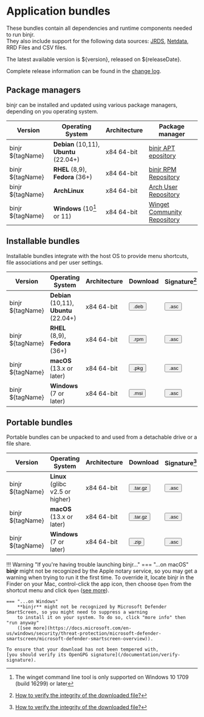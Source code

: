 # Application bundles

These bundles contain all dependencies and runtime components needed to run binjr.   
They also include support for the following data sources:
[JRDS](https://github.com/fbacchella/jrds), [Netdata](https://www.netdata.cloud), RRD Files and CSV files.

The latest available version is ${version}, released on ${releaseDate}.

Complete release information can be found in the [change log](CHANGELOG.md).

<style>
  .md-typeset button {
    cursor: pointer;
    transition: opacity 250ms;
  }
  .md-typeset button:hover {
    opacity: 0.75;
  }
  .md-typeset button  {
    border-style: solid;
    border-width: 5px;   
    border-radius: 5px;
    padding: 0px 5px 0px 5px;

    border-color: var(--md-accent-fg-color); 
    display: block;
    color: var(--md-accent-bg-color);
    background-color: var(--md-accent-fg-color);
  }
</style>

## Package managers
binjr can be installed and updated using various package managers, depending on you operating system.

| Version          | Operating System                        | Architecture | Package manager                                              |
|------------------|-----------------------------------------|--------------|--------------------------------------------------------------|
| binjr ${tagName} | **Debian** (10,11), **Ubuntu** (22.04+) | x84 64-bit   | [binjr APT epository](https://repos.binjr.eu/apt)            |
| binjr ${tagName} | **RHEL** (8,9), **Fedora** (36+)        | x84 64-bit   | [binjr RPM Repository](https://repos.binjr.eu/rpm)           |
| binjr ${tagName} | **ArchLinux**                           | x84 64-bit   | [Arch User Repository](https://repos.binjr.eu/aur)           |
| binjr ${tagName} | **Windows** (10[^2] or 11)              | x84 64-bit   | [Winget Community Repository](https://repos.binjr.eu/winget) |


## Installable bundles

Installable bundles integrate with the host OS to provide menu shortcuts, file associations and per user settings.

| Version          | Operating System                        | Architecture | Download                                                                                                                                                                    | Signature[^1]                                                                                                                                                                    |
|------------------|-----------------------------------------|--------------|-----------------------------------------------------------------------------------------------------------------------------------------------------------------------------|----------------------------------------------------------------------------------------------------------------------------------------------------------------------------------|
| binjr ${tagName} | **Debian** (10,11), **Ubuntu** (22.04+) | x84 64-bit   | [<button ><img alt="" src="../../assets/images/download.svg"> .deb</button>](https://github.com/binjr/binjr/releases/download/${tagName}/binjr-${version}_linux-amd64.deb)  | [<button ><img alt="" src="../../assets/images/download.svg"> .asc</button>](https://github.com/binjr/binjr/releases/download/${tagName}/binjr-${version}_linux-amd64.deb.asc)   |
| binjr ${tagName} | **RHEL** (8,9), **Fedora** (36+)        | x84 64-bit   | [<button><img alt="" src="../../assets/images/download.svg"> .rpm</button>](https://github.com/binjr/binjr/releases/download/${tagName}/binjr-${version}_linux-amd64.rpm)   | [<button ><img alt="" src="../../assets/images/download.svg"> .asc</button>](https://github.com/binjr/binjr/releases/download/${tagName}/binjr-${version}_linux-amd64.deb.asc)   |
| binjr ${tagName} | **macOS** (13.x or later)               | x84 64-bit   | [<button ><img alt="" src="../../assets/images/download.svg"> .pkg</button>](https://github.com/binjr/binjr/releases/download/${tagName}/binjr-${version}_mac-x86_64.pkg)   | [<button ><img alt="" src="../../assets/images/download.svg"> .asc</button>](https://github.com/binjr/binjr/releases/download/${tagName}/binjr-${version}_mac-x86_64.pkg.asc)    |
| binjr ${tagName} | **Windows** (7 or later)                | x84 64-bit   | [<button><img alt="" src="../../assets/images/download.svg"> .msi</button>](https://github.com/binjr/binjr/releases/download/${tagName}/binjr-${version}_windows-amd64.msi) | [<button ><img alt="" src="../../assets/images/download.svg"> .asc</button>](https://github.com/binjr/binjr/releases/download/${tagName}/binjr-${version}_windows-amd64.msi.asc) |

## Portable bundles

Portable bundles can be unpacked to and used from a detachable drive or a file share.

| Version          | Operating System                 | Architecture | Download                                                                                                                                                                         | Signature[^1]                                                                                                                                                                     |
|------------------|----------------------------------|--------------|----------------------------------------------------------------------------------------------------------------------------------------------------------------------------------|-----------------------------------------------------------------------------------------------------------------------------------------------------------------------------------|
| binjr ${tagName} | **Linux** (glibc v2.5 or higher) | x84 64-bit   | [<button ><img alt="" src="../../assets/images/download.svg"> .tar.gz</button>](https://github.com/binjr/binjr/releases/download/${tagName}/binjr-${version}_linux-amd64.tar.gz) | [<button ><img alt="" src="../../assets/images/download.svg"> .asc</button>](https://github.com/binjr/binjr/releases/download/${tagName}/binjr-${version}_linux-amd64.tar.gz.asc) |
| binjr ${tagName} | **macOS** (13.x or later)        | x84 64-bit   | [<button ><img alt="" src="../../assets/images/download.svg"> .tar.gz</button>](https://github.com/binjr/binjr/releases/download/${tagName}/binjr-${version}_mac-x86_64.tar.gz)  | [<button ><img alt="" src="../../assets/images/download.svg"> .asc</button>](https://github.com/binjr/binjr/releases/download/${tagName}/binjr-${version}_mac-x86_64.tar.gz.asc)  |
| binjr ${tagName} | **Windows** (7 or later)         | x84 64-bit   | [<button><img alt="" src="../../assets/images/download.svg"> .zip</button>](https://github.com/binjr/binjr/releases/download/${tagName}/binjr-${version}_windows-amd64.zip)      | [<button ><img alt="" src="../../assets/images/download.svg"> .asc</button>](https://github.com/binjr/binjr/releases/download/${tagName}/binjr-${version}_windows-amd64.zip.asc)  |

!!! Warning "If you're having trouble launching binjr..."
    === "...on macOS"
    **binjr** might not be recognized by the Apple notary service, so you may get a warning when trying to run it the
    first time.
    To override it, locate binjr in the Finder on your Mac, control-click the app icon, then choose `Open` from the
    shortcut menu and click `Open` ([see more](https://support.apple.com/guide/mac-help/mh40616/mac)).

    === "...on Windows"
        **binjr** might not be recognized by Microsoft Defender SmartScreen, so you might need to suppress a warning
        to install it on your system. To do so, click "more info" then "run anyway"
        ([see more](https://docs.microsoft.com/en-us/windows/security/threat-protection/microsoft-defender-smartscreen/microsoft-defender-smartscreen-overview)).
        
    To ensure that your download has not been tempered with,
    [you should verify its OpenGPG signature](/documentation/verify-signature).

[^1]: [How to verify the integrity of the downloaded file?](/documentation/verify-signature/)
[^2]: The winget command line tool is only supported on Windows 10 1709 (build 16299) or later

